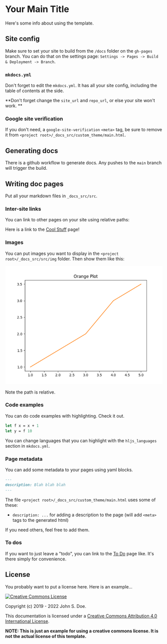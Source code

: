 # Your Main Title

Here's some info about using the template.

## Site config

Make sure to set your site to build from the `/docs` folder on the `gh-pages` branch. You can do that on the settings page: `Settings -> Pages -> Build & Deployment -> Branch`.

### `mkdocs.yml`

Don't forget to edit the `mkdocs.yml`. It has all your site config, including the table of contents at the side.

**Don't forget change the `site_url` and `repo_url`, or else your site won't work. **

### Google site verification

If you don't need, a `google-site-verification` `<meta>` tag, be sure to remove it from `<project root>/_docs_src/custom_theme/main.html`.

## Generating docs

There is a github workflow to generate docs. Any pushes to the `main` branch will trigger the build.

## Writing doc pages

Put all your markdown files in `_docs_src/src`.

### Inter-site links

You can link to other pages on your site using relative paths:

Here is a link to the [Cool Stuff](./cool-stuff.md) page!

### Images

You can put images you want to display in the `<project root>/_docs_src/src/img` folder. Then show them like this:

![A snazzy orange plot](img/orange_plot.png)

Note the path is relative.

### Code examples

You can do code examples with highlighting. Check it out.

```ocaml
let f x = x + 1
let y = f 10
```

You can change languages that you can highlight with the `hljs_languages` section in `mkdocs.yml`.

### Page metadata

You can add some metadata to your pages using yaml blocks.

```markdown
---
description: Blah blah blah
---
```

The file `<project root>/_docs_src/custom_theme/main.html` uses some of these:

- `description: ...` for adding a description to the page (will add `<meta>` tags to the generated html)

If you need others, feel free to add them.

### To dos

If you want to just leave a "todo", you can link to the [To Do](./todo.md) page like. It's there simply for convenience.

## License

You probably want to put a license here. Here is an example...

<a rel="license" href="http://creativecommons.org/licenses/by/4.0/">
<img alt="Creative Commons License" style="border-width:0" src="https://i.creativecommons.org/l/by/4.0/88x31.png" />
</a>

Copyright (c) 2019 - 2022 John S. Doe.

This documentation is licensed under a <a rel="license" href="http://creativecommons.org/licenses/by/4.0/">Creative Commons Attribution 4.0 International License</a>.

**NOTE: This is just an example for using a creative commons license. It is not the actual license of this template.**
